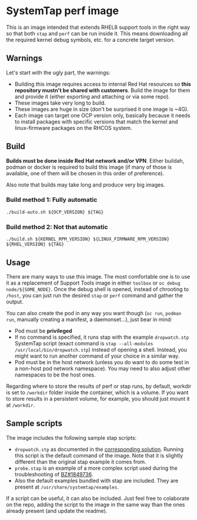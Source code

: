 # SystemTap perf image

This is an image intended that extends RHEL8 support tools in the right way so that both `stap` and `perf` can be run inside it. This means downloading all the required kernel debug symbols, etc. for a concrete target version.

## Warnings

Let's start with the ugly part, the warnings:
- Building this image requires access to internal Red Hat resources so **this repository mustn't be shared with customers**. Build the image for them and provide it (either exporting and attaching or via some repo).
- These images take very long to build.
- These images are huge in size (don't be surprised it one image is ~4G).
- Each image can target one OCP version only, basically because it needs to install packages with specific versions that match the kernel and linux-firmware packages on the RHCOS system.

## Build

**Builds must be done inside Red Hat network and/or VPN**. Either buildah, podman or docker is required to build this image (if many of those is available, one of them will be chosen in this order of preference).

Also note that builds may take long and produce very big images.

### Build method 1: Fully automatic

```
./build-auto.sh ${OCP_VERSION} ${TAG}
```

### Build method 2: Not that automatic

```
./build.sh ${KERNEL_RPM_VERSION} ${LINUX_FIRMWARE_RPM_VERSION} ${RHEL_VERSION} ${TAG}
```

## Usage

There are many ways to use this image. The most comfortable one is to use it as a replacement of Support Tools image in either `toolbox` or `oc debug node/${SOME_NODE}`. Once the debug shell is opened, instead of chrooting to `/host`, you can just run the desired `stap` or `perf` command and gather the output.

You can also create the pod in any way you want though (`oc run`, `podman run`, manually creating a manifest, a daemonset...), just bear in mind:
- Pod must be **privileged**
- If no command is specified, it runs stap with the example `dropwatch.stp` SystemTap script (exact command is `stap --all-modules /usr/local/bin/dropwatch.stp`) instead of opening a shell. Instead, you might want to run another command of your choice in a similar way.
- Pod must be in the host network (unless you do want to do some test in a non-host pod network namespace). You may need to also adjust other namespaces to be the host ones.

Regarding where to store the results of perf or stap runs, by default, workdir is set to `/workdir` folder inside the container, which is a volume. If you want to store results in a persistent volume, for example, you should just mount it at `/workdir`.

## Sample scripts

The image includes the following sample stap scripts:
- `dropwatch.stp` as documented in the [corresponding solution](https://access.redhat.com/solutions/2194511). Running this script is the default command of the image. Note that it is slightly different than the original stap example it comes from.
- `probe.stap` is an example of a more complex script used during the troubleshooting of [BZ#1849736](https://bugzilla.redhat.com/show_bug.cgi?id=1849736).
- Also the default examples bundled with stap are included. They are present at `/usr/share/systemtap/examples`.

If a script can be useful, it can also be included. Just feel free to colaborate on the repo, adding the script to the image in the same way than the ones already present (and update the readme).